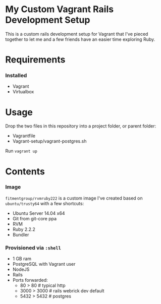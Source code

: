 # My Custom Vagrant Rails Development Setup
This is a custom rails development setup for Vagrant that I've pieced together to let me and a few friends have an easier time exploring Ruby.

# Requirements
### Installed
- Vagrant
- Virtualbox

# Usage
Drop the two files in this repository into a project folder, or parent folder:
- Vagrantfile
- Vagrant-setup/vagrant-postgres.sh

Run `vagrant up`

# Contents

### Image
`fitmentgroup/rvmruby222` is a custom image I've created based on `ubuntu/trusty64` with a few shortcuts:
- Ubuntu Server 14.04 x64
- Git from git-core ppa
- RVM
- Ruby 2.2.2
- Bundler

### Provisioned via `:shell`
- 1 GB ram
- PostgreSQL with Vagrant user
- NodeJS
- Rails
- Ports forwarded:
  - 80 > 80       # typical http
  - 3000 > 3000   # rails webrick dev default
  - 5432 > 5432   # postgres

